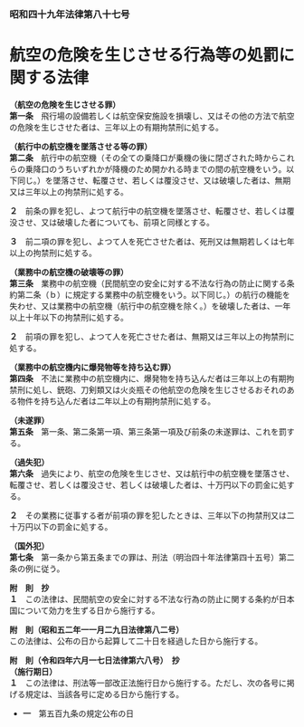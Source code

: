 ### 昭和四十九年法律第八十七号  
# 航空の危険を生じさせる行為等の処罰に関する法律  
  
**（航空の危険を生じさせる罪）**  
**第一条**　飛行場の設備若しくは航空保安施設を損壊し、又はその他の方法で航空の危険を生じさせた者は、三年以上の有期拘禁刑に処する。  
  
**（航行中の航空機を墜落させる等の罪）**  
**第二条**　航行中の航空機（その全ての乗降口が乗機の後に閉ざされた時からこれらの乗降口のうちいずれかが降機のため開かれる時までの間の航空機をいう。以下同じ。）を墜落させ、転覆させ、若しくは覆没させ、又は破壊した者は、無期又は三年以上の拘禁刑に処する。  
  
**２**　前条の罪を犯し、よつて航行中の航空機を墜落させ、転覆させ、若しくは覆没させ、又は破壊した者についても、前項と同様とする。  
  
**３**　前二項の罪を犯し、よつて人を死亡させた者は、死刑又は無期若しくは七年以上の拘禁刑に処する。  
  
**（業務中の航空機の破壊等の罪）**  
**第三条**　業務中の航空機（民間航空の安全に対する不法な行為の防止に関する条約第二条（ｂ）に規定する業務中の航空機をいう。以下同じ。）の航行の機能を失わせ、又は業務中の航空機（航行中の航空機を除く。）を破壊した者は、一年以上十年以下の拘禁刑に処する。  
  
**２**　前項の罪を犯し、よつて人を死亡させた者は、無期又は三年以上の拘禁刑に処する。  
  
**（業務中の航空機内に爆発物等を持ち込む罪）**  
**第四条**　不法に業務中の航空機内に、爆発物を持ち込んだ者は三年以上の有期拘禁刑に処し、銃砲、刀剣類又は火炎瓶その他航空の危険を生じさせるおそれのある物件を持ち込んだ者は二年以上の有期拘禁刑に処する。  
  
**（未遂罪）**  
**第五条**　第一条、第二条第一項、第三条第一項及び前条の未遂罪は、これを罰する。  
  
**（過失犯）**  
**第六条**　過失により、航空の危険を生じさせ、又は航行中の航空機を墜落させ、転覆させ、若しくは覆没させ、若しくは破壊した者は、十万円以下の罰金に処する。  
  
**２**　その業務に従事する者が前項の罪を犯したときは、三年以下の拘禁刑又は二十万円以下の罰金に処する。  
  
**（国外犯）**  
**第七条**　第一条から第五条までの罪は、刑法（明治四十年法律第四十五号）第二条の例に従う。  
  
**附　則　抄**  
**１**　この法律は、民間航空の安全に対する不法な行為の防止に関する条約が日本国について効力を生ずる日から施行する。  
  
**附　則（昭和五二年一一月二九日法律第八二号）**  
この法律は、公布の日から起算して二十日を経過した日から施行する。  
  
**附　則（令和四年六月一七日法律第六八号）　抄**  
**（施行期日）**  
**１**　この法律は、刑法等一部改正法施行日から施行する。ただし、次の各号に掲げる規定は、当該各号に定める日から施行する。  
* **一**　第五百九条の規定公布の日  
  
